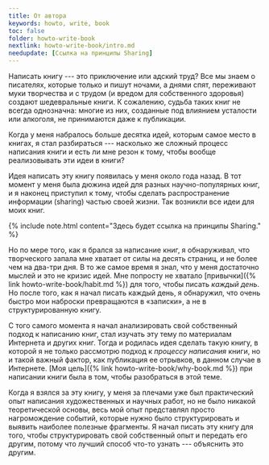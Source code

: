 ```yaml
---
title: От автора
keywords: howto, write, book
toc: false
folder: howto-write-book
nextlink: howto-write-book/intro.md
needupdate: [Ссылка на принципы Sharing]
---
```


Написать книгу --- это приключение или адский труд?  Все мы знаем о
писателях, которые только и пишут ночами, а днями спят, переживают
муки творчества и с трудом (и вредом для собственного здоровья)
создают шедевральные книги.  К сожалению, судьба таких книг не всегда
однозначна: многие из них, созданные под влиянием усталости или
алкоголя, не принимаются даже к публикации.

Когда у меня набралось больше десятка идей, которым самое место в
книгах, я стал разбираться --- насколько же сложный процесс написания
книги и есть ли мне резон к тому, чтобы вообще реализовывать эти идеи
в книги?

Идея написать эту книгу появилась у меня около года назад.  В тот
момент у меня была дюжина идей для разных научно-популярных книг, и я
наконец приступил к тому, чтобы сделать распространение информации
(sharing) частью своей жизни.  Так возникли все идеи для моих книг.

{% include note.html content="Здесь будет ссылка на принципы Sharing." %}

Но по мере того, как я брался за написание книг, я обнаруживал, что
творческого запала мне хватает от силы на десять страниц, и не более
чем на два-три дня.  В то же самое время я знал, что у меня достаточно
мыслей и это не кризис идей.  Мне попросту не хватало [привычки]({%
link howto-write-book/habit.md %}) для того, чтобы писать *каждый
день*.  Но после того, как я начал писать каждый день, я обнаружил,
что очень быстро мои наброски превращаются в «записки», а не в
структурированную книгу.

С того самого момента я начал анализировать свой собственный подход к
написанию книг, стал изучать эту тему по материалам Интернета и других
книг.  Тогда и родилась идея сделать такую книгу, в которой я не
только рассмотрю подход к *процессу написания* книги, но и такой
важный фактор, как публикация ее отрывков, в данном случае в
Интернете.  [Моя цель]({% link howto-write-book/why-book.md %}) при
написании книги была в том, чтобы разобраться в этой теме.

Когда я взялся за эту книгу, у меня за плечами уже был практический
опыт написания художественных и научных работ, но не было никакой
теоретической основы, весь мой опыт представлял просто нагромождение
событий, которые нужно было структурировать и выявить наиболее
полезные фрагменты.  Я начал писать эту книгу для того, чтобы
структурировать свой собственный опыт и передать его другим, потому
что лучший способ что-то узнать --- объяснить это другим.
